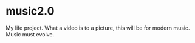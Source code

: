 # music2.0
My life project. What a video is to a picture, this will be for modern music. Music must evolve.
